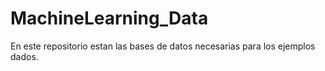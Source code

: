 # MachineLearning_Data
En este repositorio estan las bases de datos necesarias para los ejemplos dados.
